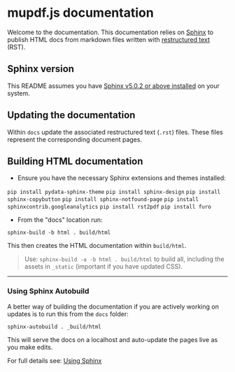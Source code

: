 # mupdf.js documentation

Welcome to the documentation. This documentation relies on [Sphinx](https://www.sphinx-doc.org/en/master/) to publish HTML docs from markdown files written with [restructured text](https://en.wikipedia.org/wiki/ReStructuredText) (RST).


## Sphinx version

This README assumes you have [Sphinx v5.0.2 or above installed](https://www.sphinx-doc.org/en/master/usage/installation.html) on your system.


## Updating the documentation

Within `docs` update the associated restructured text (`.rst`) files. These files represent the corresponding document pages. 


## Building HTML documentation

- Ensure you have the necessary Sphinx extensions and themes installed:

`pip install pydata-sphinx-theme`
`pip install sphinx-design`
`pip install sphinx-copybutton`
`pip install sphinx-notfound-page`
`pip install sphinxcontrib.googleanalytics`
`pip install rst2pdf`
`pip install furo`

- From the "docs" location run:

`sphinx-build -b html . build/html`

This then creates the HTML documentation within `build/html`. 

> Use: `sphinx-build -a -b html . build/html` to build all, including the assets in `_static` (important if you have updated CSS).


---

### Using Sphinx Autobuild

A better way of building the documentation if you are actively working on updates is to run this from the `docs` folder:

`sphinx-autobuild . _build/html`

This will serve the docs on a localhost and auto-update the pages live as you make edits.


For full details see: [Using Sphinx](https://www.sphinx-doc.org/en/master/usage/index.html) 



